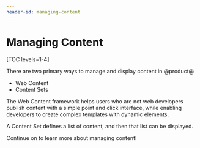 ```yaml
---
header-id: managing-content
---
```


# Managing Content

[TOC levels=1-4]

There are two primary ways to manage and display content in @product@

- Web Content
- Content Sets

The Web Content framework helps users who are not web developers publish content
with a simple point and click interface, while enabling developers to create
complex templates with dynamic elements. 

A Content Set defines a list of content, and then that list can be displayed.

Continue on to learn more about managing content!

